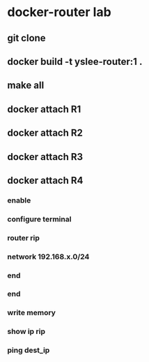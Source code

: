 # docker-router lab

## git clone
## docker build -t yslee-router:1 .
## make all
## docker attach R1
## docker attach R2
## docker attach R3
## docker attach R4

### enable
### configure terminal
### router rip
### network 192.168.x.0/24
### end
### end
### write memory
### show ip rip
### ping dest_ip
